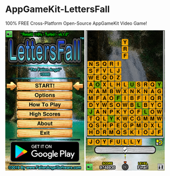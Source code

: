 # AppGameKit-LettersFall
100% FREE Cross-Platform Open-Source AppGameKit Video Game! 

![LettersFall Image](LF5_Promo.png)
